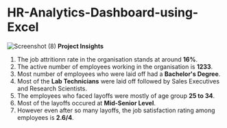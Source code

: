 # HR-Analytics-Dashboard-using-Excel

![Screenshot (8)](https://github.com/aman44478/HR-Analytics-Dashboard-using-Excel/assets/143328397/7bada2ac-74e4-42f4-a73c-d99858d65845)
**Project Insights**
1) The job attritionn rate in the organisation stands at around **16%**.
2) The active number of employees working in the organisation is **1233**.
3) Most number of employees who were laid off had a **Bachelor's Degree**.
4) Most of the **Lab Technicians** were laid off followed by Sales Executives and Research Scientists.
5) The employees who faced layoffs were mostly of age group **25 to 34**.
6) Most of the layoffs occured at **Mid-Senior Level**.
7) However even after so many layoffs, the job satisfaction rating among employees is **2.6/4**.
